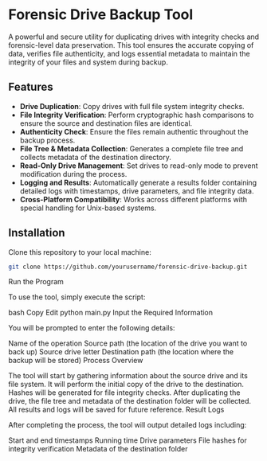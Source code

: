 # Forensic Drive Backup Tool

A powerful and secure utility for duplicating drives with integrity checks and forensic-level data preservation. This tool ensures the accurate copying of data, verifies file authenticity, and logs essential metadata to maintain the integrity of your files and system during backup.

## Features

- **Drive Duplication**: Copy drives with full file system integrity checks.
- **File Integrity Verification**: Perform cryptographic hash comparisons to ensure the source and destination files are identical.
- **Authenticity Check**: Ensure the files remain authentic throughout the backup process.
- **File Tree & Metadata Collection**: Generates a complete file tree and collects metadata of the destination directory.
- **Read-Only Drive Management**: Set drives to read-only mode to prevent modification during the process.
- **Logging and Results**: Automatically generate a results folder containing detailed logs with timestamps, drive parameters, and file integrity data.
- **Cross-Platform Compatibility**: Works across different platforms with special handling for Unix-based systems.

## Installation

Clone this repository to your local machine:

```bash
git clone https://github.com/yourusername/forensic-drive-backup.git
```

Run the Program

To use the tool, simply execute the script:

bash
Copy
Edit
python main.py
Input the Required Information

You will be prompted to enter the following details:

Name of the operation
Source path (the location of the drive you want to back up)
Source drive letter
Destination path (the location where the backup will be stored)
Process Overview

The tool will start by gathering information about the source drive and its file system.
It will perform the initial copy of the drive to the destination.
Hashes will be generated for file integrity checks.
After duplicating the drive, the file tree and metadata of the destination folder will be collected.
All results and logs will be saved for future reference.
Result Logs

After completing the process, the tool will output detailed logs including:

Start and end timestamps
Running time
Drive parameters
File hashes for integrity verification
Metadata of the destination folder
